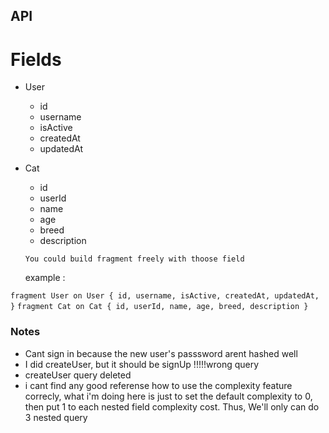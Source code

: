 ## API

# Fields

- User

  - id
  - username
  - isActive
  - createdAt
  - updatedAt

- Cat

  - id
  - userId
  - name
  - age
  - breed
  - description

  `You could build fragment freely with thoose field`

  example :

`fragment User on User { id, username, isActive, createdAt, updatedAt, }`
`fragment Cat on Cat { id, userId, name, age, breed, description }`

### Notes

- Cant sign in because the new user's passsword arent hashed well
- I did createUser, but it should be signUp !!!!!wrong query
- createUser query deleted
- i cant find any good referense how to use the complexity feature correcly,
  what i'm doing here is just to set the default complexity to 0, then put 1 to each nested field complexity cost. Thus, We'll only can do 3 nested query
